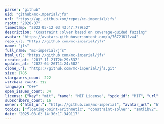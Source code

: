 ```yaml
---
parser: "github"
uid: "github/mc-imperial/jfs"
url: "https://api.github.com/repos/mc-imperial/jfs"
rsotm: "2020-07"
timestamp: "2022-05-12 03:43:47.779252"
description: "Constraint solver based on coverage-guided fuzzing"
avatar: "https://avatars.githubusercontent.com/u/7672161?v=4"
repo_url: "https://github.com/mc-imperial/jfs"
name: "jfs"
full_name: "mc-imperial/jfs"
html_url: "https://github.com/mc-imperial/jfs"
created_at: "2017-11-21T20:29:53Z"
updated_at: "2022-04-26T13:24:58Z"
clone_url: "https://github.com/mc-imperial/jfs.git"
size: 1785
stargazers_count: 222
watchers_count: 222
language: "C++"
open_issues_count: 34
license: {"key": "mit", "name": "MIT License", "spdx_id": "MIT", "url": "https://api.github.com/licenses/mit", "node_id": "MDc6TGljZW5zZTEz"}
subscribers_count: 16
owner: {"html_url": "https://github.com/mc-imperial", "avatar_url": "https://avatars.githubusercontent.com/u/7672161?v=4", "login": "mc-imperial", "type": "Organization"}
topics: ["floating-point-arithmetic", "constraint-solver", "smtlibv2", "smtlib", "fuzzing", "llvm", "libfuzzer", "z3", "jit", "coverage-guided-fuzzing"]
date: "2025-08-02 14:30:17.349117"
---
```

